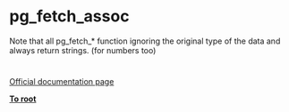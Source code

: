 # pg_fetch_assoc





Note that all pg_fetch_* function ignoring the original type of the data and always return strings. (for numbers too)

  

#

[Official documentation page](https://www.php.net/manual/en/function.pg-fetch-assoc.php)

**[To root](/README.md)**